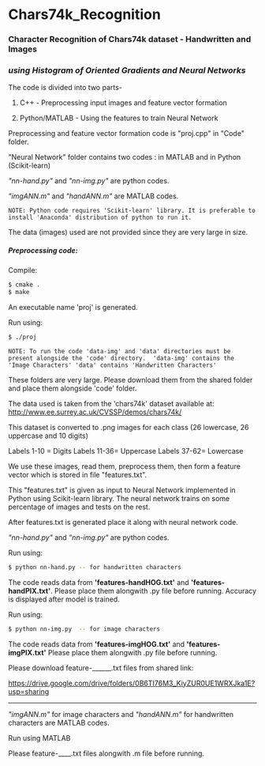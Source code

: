 # Chars74k_Recognition

### Character Recognition of Chars74k dataset - Handwritten and Images

### *using Histogram of Oriented Gradients and Neural Networks*

The code is divided into two parts-

1. C++ - Preprocessing input images and feature vector formation

2. Python/MATLAB - Using the features to train Neural Network


Preprocessing and feature vector formation code is "proj.cpp" in "Code" folder.

"Neural Network" folder contains two codes : in MATLAB and in Python (Scikit-learn)

*"nn-hand.py"* and *"nn-img.py"* are python codes.

*"imgANN.m"* and *"handANN.m"* are MATLAB codes.

`NOTE: Python code requires 'Scikit-learn' library. It is preferable to install 'Anaconda' distribution of python to run it.`


The data (images) used are not provided since they are very large in size.

##### Preprocessing code: 
Compile:
```sh
$ cmake .
$ make
```

An executable name 'proj' is generated.

Run using:
```sh
$ ./proj
```

`NOTE: To run the code 'data-img' and 'data' directories must be present alongside the 'code' directory. 
'data-img' contains the 'Image Characters'
'data' contains 'Handwritten Characters'
`

These folders are very large. Please download them from the shared folder and place them alongside 'code' folder.

The data used is taken from the 'chars74k' dataset available at: http://www.ee.surrey.ac.uk/CVSSP/demos/chars74k/

This dataset is converted to .png images for each class (26 lowercase, 26 uppercase and 10 digits)

Labels 1-10 = Digits   Labels 11-36= Uppercase   Labels 37-62= Lowercase

We use these images, read them, preprocess them, then form a feature vector which is stored in file "features.txt".

This "features.txt" is given as input to Neural Network implemented in Python using Scikit-learn library.
The neural network trains on some percentage of images and tests on the rest.

After features.txt is generated place it along with neural network code.

*"nn-hand.py"* and *"nn-img.py"* are python codes.

Run using:
```sh
$ python nn-hand.py -- for handwritten characters
```
The code reads data from **'features-handHOG.txt'** and **'features-handPIX.txt'**. Please place them alongwith .py file before running.
Accuracy is displayed after model is trained.

Run using:
```sh
$ python nn-img.py  -- for image characters
```
The code reads data from **'features-imgHOG.txt'** and **'features-imgPIX.txt'** Please place them alongwith .py file before running.


Please download feature-______.txt files from shared link:

https://drive.google.com/drive/folders/0B6TI76M3_KiyZUR0UE1WRXJka1E?usp=sharing


***************************************************************************************************************************
*"imgANN.m"* for image characters and *"handANN.m"* for handwritten characters are MATLAB codes.

Run using MATLAB

Please feature-____.txt files alongwith .m file before running.

